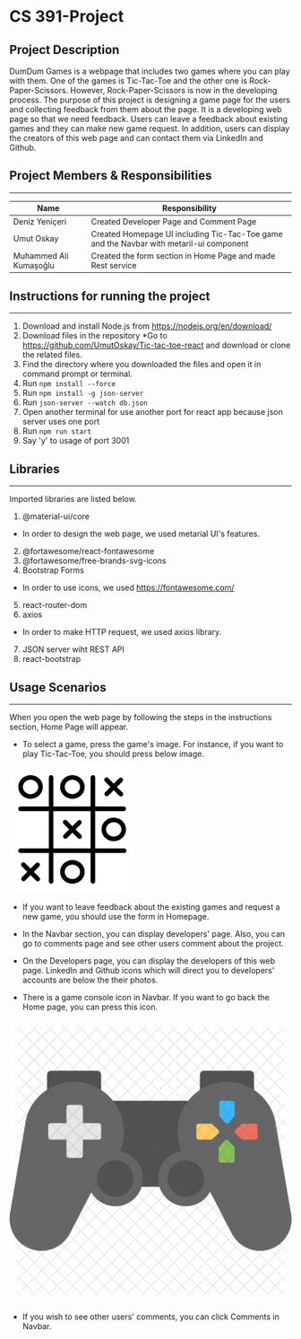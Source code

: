 # CS 391-Project

## Project Description
DumDum Games is a webpage that includes two games where you can play with them. One of the games is Tic-Tac-Toe and the other one is Rock-Paper-Scissors. However, Rock-Paper-Scissors is now in the developing process. The purpose of this project is designing a game page for the users and collecting feedback from them about the page. It is a developing web page so that we need feedback. Users can leave a feedback about existing games and they can make new game request. In addition, users can display the creators of this web page and can contact them via LinkedIn and Github.

## Project Members & Responsibilities
---

|Name|Responsibility|
|----|--------------|
|Deniz Yeniçeri| Created Developer Page and Comment Page|
|Umut Oskay| Created Homepage UI including Tic-Tac-Toe game and the Navbar with metaril-ui component|
|Muhammed Ali Kumaşoğlu| Created the form section in Home Page and made Rest service|

## Instructions for running the project
---

1. Download and install Node.js from https://nodejs.org/en/download/ 
2. Download files in the repository
*Go to https://github.com/UmutOskay/Tic-tac-toe-react and download or clone the related files.
3.  Find the directory where you downloaded the files and open it in command prompt or terminal.
5.  Run  `npm install --force `
6.  Run  `npm install -g json-server`
7.  Run  `json-server --watch db.json`
8.  Open another terminal for use another port for react app because json server uses one port
9.  Run  `npm run start `
10. Say 'y' to usage of port 3001

## Libraries
---

Imported libraries are listed below.
1. @material-ui/core
* In order to design the web page, we used metarial UI's features.
2. @fortawesome/react-fontawesome
3. @fortawesome/free-brands-svg-icons
4. Bootstrap Forms
* In order to use icons, we used https://fontawesome.com/ 
5. react-router-dom
6. axios
* In order to make HTTP request, we used axios library.
7. JSON server wiht REST API
8. react-bootstrap


## Usage Scenarios
---

When you open the web page by following the steps in the instructions section, Home Page will appear.

* To select a game, press the game's image. For instance, if you want to play Tic-Tac-Toe, you should press below image.

![tic_tac_toe_icon](src/styles/images/tic_tac_toe_icon.png)

* If you want to leave feedback about the existing games and request a new game, you should use the form in Homepage.

* In the Navbar section, you can display developers' page. Also, you can go to comments page and see other users comment about the project.

* On the Developers page, you can display the developers of this web page. LinkedIn and Github icons which will direct you to developers' accounts are below the their photos.

* There is a game console icon in Navbar. If you want to go back the Home page, you can press this icon. 

![custom_icon](src/styles/images/custom_icon.jpeg)

* If you wish to see other users' comments, you can click Comments in Navbar.

